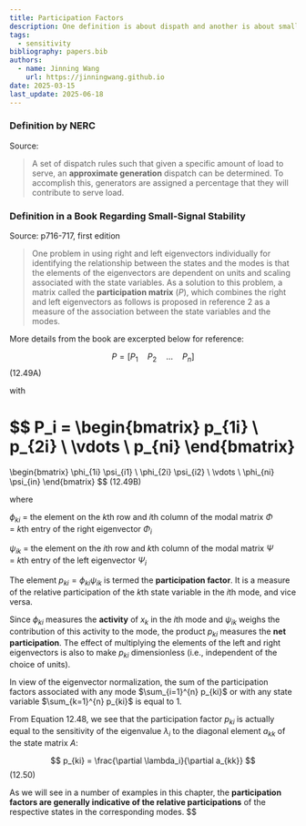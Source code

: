 ```yaml
---
title: Participation Factors
description: One definition is about dispath and another is about small-signal stability.
tags:
  - sensitivity
bibliography: papers.bib
authors:
  - name: Jinning Wang
    url: https://jinningwang.github.io
date: 2025-03-15
last_update: 2025-06-18
---
```


### Definition by NERC

Source: <d-cite key="nerc2024glossary"></d-cite>

> A set of dispatch rules such that given a specific amount of load to serve, an **approximate generation** dispatch can be determined. To accomplish this, generators are assigned a percentage that they will contribute to serve load.

### Definition in a Book Regarding Small-Signal Stability

Source: <d-cite key="kundur1994Power"></d-cite> p716-717, first edition

> One problem in using right and left eigenvectors individually for identifying the relationship between the states and the modes is that the elements of the eigenvectors are dependent on units and scaling associated with the state variables. As a solution to this problem, a matrix called the **participation matrix** ($P$), which combines the right and left eigenvectors as follows is proposed in reference 2 as a measure of the association between the state variables and the modes.

More details from the book are excerpted below for reference:

$$ P = [ P_1 \quad P_2 \quad \dots \quad P_n ] $$ (12.49A)

with

$$
P_i =
\begin{bmatrix}
p_{1i} \\
p_{2i} \\
\vdots \\
p_{ni}
\end{bmatrix}
=
\begin{bmatrix}
\phi_{1i} \psi_{i1} \\
\phi_{2i} \psi_{i2} \\
\vdots \\
\phi_{ni} \psi_{in}
\end{bmatrix}
$$ (12.49B)

where

$\phi_{ki}$ = the element on the $k$th row and $i$th column of the modal matrix $\Phi$
<br>= $k$th entry of the right eigenvector $\Phi_i$

$\psi_{ik}$ = the element on the $i$th row and $k$th column of the modal matrix $\Psi$
<br>= $k$th entry of the left eigenvector $\Psi_i$

The element $p_{ki} = \phi_{ki} \psi_{ik}$ is termed the **participation factor**.
It is a measure of the relative participation of the $k$th state variable in the $i$th mode, and vice versa.

Since $\phi_{ki}$ measures the **activity** of $x_k$ in the $i$th mode and $\psi_{ik}$ weighs the contribution of this activity to the mode, the product $p_{ki}$ measures the **net participation**.
The effect of multiplying the elements of the left and right eigenvectors is also to make $p_{ki}$ dimensionless (i.e., independent of the choice of units).

In view of the eigenvector normalization, the sum of the participation factors associated with any mode $\sum_{i=1}^{n} p_{ki}$ or with any state variable $\sum_{k=1}^{n} p_{ki}$ is equal to 1.

From Equation 12.48, we see that the participation factor $p_{ki}$ is actually equal to the sensitivity of the eigenvalue $\lambda_i$ to the diagonal element $a_{kk}$ of the state matrix $A$:

$$ p_{ki} = \frac{\partial \lambda_i}{\partial a_{kk}} $$ (12.50)

As we will see in a number of examples in this chapter, the **participation factors are generally indicative of the relative participations** of the respective states in the corresponding modes.
$$
